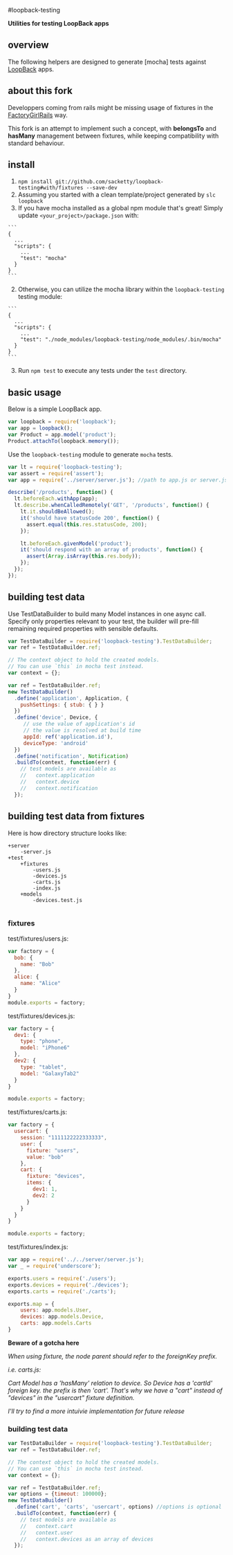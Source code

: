 #loopback-testing

**Utilities for testing LoopBack apps**

## overview

The following helpers are designed to generate [mocha] tests against
[LoopBack](http://strongloop.com/loopback) apps.

## about this fork
Developpers coming from rails might be missing usage of fixtures in the [FactoryGirlRails](http://github.com/thoughtbot/factory_girl_rails) way.

This fork is an attempt to implement such a concept, with **belongsTo** and **hasMany** management between fixtures, while keeping compatibility with standard behaviour. 
## install

1. `npm install git://github.com/sacketty/loopback-testing#with/fixtures --save-dev`
2. Assuming you started with a clean template/project generated by `slc loopback`
  1. If you have mocha installed as a global npm module that's great! Simply update `<your_project>/package.json` with:

    ```
    {
      ...
      "scripts": {
        ...
        "test": "mocha"
      }
    }
    ```
  2. Otherwise, you can utilize the mocha library within the `loopback-testing` testing module:

    ```
    {
      ...
      "scripts": {
        ...
        "test": "./node_modules/loopback-testing/node_modules/.bin/mocha"
      }
    }
    ```
3. Run `npm test` to execute any tests under the `test` directory.

## basic usage

Below is a simple LoopBack app.

```js
var loopback = require('loopback');
var app = loopback();
var Product = app.model('product');
Product.attachTo(loopback.memory());
```

Use the `loopback-testing` module to generate `mocha` tests.

```js
var lt = require('loopback-testing');
var assert = require('assert');
var app = require('../server/server.js'); //path to app.js or server.js

describe('/products', function() {
  lt.beforeEach.withApp(app);
  lt.describe.whenCalledRemotely('GET', '/products', function() {
    lt.it.shouldBeAllowed();
    it('should have statusCode 200', function() {
      assert.equal(this.res.statusCode, 200);
    });

    lt.beforeEach.givenModel('product');
    it('should respond with an array of products', function() {
      assert(Array.isArray(this.res.body));
    });
  });
});
```

## building test data

Use TestDataBuilder to build many Model instances in one async call. Specify
only properties relevant to your test, the builder will pre-fill remaining
required properties with sensible defaults.

```js
var TestDataBuilder = require('loopback-testing').TestDataBuilder;
var ref = TestDataBuilder.ref;

// The context object to hold the created models.
// You can use `this` in mocha test instead.
var context = {};

var ref = TestDataBuilder.ref;
new TestDataBuilder()
  .define('application', Application, {
    pushSettings: { stub: { } }
  })
  .define('device', Device, {
     // use the value of application's id
     // the value is resolved at build time
     appId: ref('application.id'),
     deviceType: 'android'
  })
  .define('notification', Notification)
  .buildTo(context, function(err) {
    // test models are available as
    //   context.application
    //   context.device
    //   context.notification
  });
```

## building test data from fixtures

Here is how directory structure looks like:
```lang
+server
	-server.js
+test
	+fixtures
		-users.js
		-devices.js
		-carts.js
		-index.js
	+models
		-devices.test.js
		

```

### fixtures
test/fixtures/users.js:
```js
var factory = {
  bob: {
    name: "Bob"
  },
  alice: {
    name: "Alice"
  }
}
module.exports = factory;
```
test/fixtures/devices.js:

```js
var factory = {
  dev1: {
    type: "phone",
    model: "iPhone6"
  },
  dev2: {
    type: "tablet",
    model: "GalaxyTab2"
  }
}

module.exports = factory;
```
test/fixtures/carts.js:
```js
var factory = {
  usercart: {
    session: "1111122222333333",
    user: {
      fixture: "users",
      value: "bob"
    },
    cart: {
      fixture: "devices",
      items: {
        dev1: 1,
        dev2: 2
      }
    }
  }
}

module.exports = factory;
```
test/fixtures/index.js:
```js
var app = require('../../server/server.js');
var _ = require('underscore');

exports.users = require('./users');
exports.devices = require('./devices');
exports.carts = require('./carts');

exports.map = {
	users: app.models.User,
	devices: app.models.Device,
	carts: app.models.Carts
}
```

**Beware of a gotcha here**

*When using fixture, the node parent should refer to the foreignKey prefix.*

*i.e. carts.js:*

*Cart Model has a 'hasMany' relation to device. So Device has a 'cartId' foreign key. the prefix is then 'cart'. That's why we have a "cart" instead of "devices" in the "usercart" fixture definition.*

*I'll try to find a more intuivie implementation for future release*


### building test data
```js
var TestDataBuilder = require('loopback-testing').TestDataBuilder;
var ref = TestDataBuilder.ref;

// The context object to hold the created models.
// You can use `this` in mocha test instead.
var context = {};

var ref = TestDataBuilder.ref;
var options = {timeout: 100000};
new TestDataBuilder()
  .define('cart', 'carts', 'usercart', options) //options is optional
  .buildTo(context, function(err) {
    // test models are available as
    //   context.cart
    //   context.user
    //   context.devices as an array of devices
  });
```

